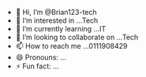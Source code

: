 - 👋 Hi, I’m @Brian123-tech
- 👀 I’m interested in ...Tech
- 🌱 I’m currently learning ...IT
- 💞️ I’m looking to collaborate on ...Tech
- 📫 How to reach me ...0111908429
- 😄 Pronouns: ...
- ⚡ Fun fact: ...

<!---
Brian123-tech/Brian123-tech is a ✨ special ✨ repository because its `README.md` (this file) appears on your GitHub profile.
You can click the Preview link to take a look at your changes.
--->
